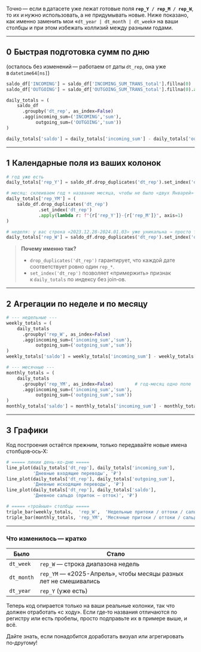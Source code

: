 Точно — если в датасете уже лежат готовые поля **`rep_Y / rep_M / rep_W`**, то их и нужно использовать, а не придумывать новые. Ниже показано, как именно заменить мои «`dt_year | dt_month | dt_week`» на ваши столбцы и при этом избежать коллизий между разными годами.

---

## 0  Быстрая подготовка сумм по дню  
(осталось без изменений — работаем от даты `dt_rep`, она уже в `datetime64[ns]`)

```python
saldo_df['INCOMING'] = saldo_df['INCOMING_SUM_TRANS_total'].fillna(0)
saldo_df['OUTGOING'] = saldo_df['OUTGOING_SUM_TRANS_total'].fillna(0).abs()

daily_totals = (
    saldo_df
      .groupby('dt_rep', as_index=False)
      .agg(incoming_sum=('INCOMING','sum'),
           outgoing_sum=('OUTGOING','sum'))
)

daily_totals['saldo'] = daily_totals['incoming_sum'] - daily_totals['outgoing_sum']
```

---

## 1  Календарные поля из **ваших** колонок  

```python
# год уже есть
daily_totals['rep_Y'] = saldo_df.drop_duplicates('dt_rep').set_index('dt_rep')['rep_Y']

# месяц: склеиваем год + название месяца, чтобы не было «двух Январей»
daily_totals['rep_YM'] = (
    saldo_df.drop_duplicates('dt_rep')
            .set_index('dt_rep')
            .apply(lambda r: f"{r['rep_Y']}-{r['rep_M']}", axis=1)
)

# неделя: у вас строка «2023.12.28-2024.01.03» уже уникальна → просто тащим её
daily_totals['rep_W'] = saldo_df.drop_duplicates('dt_rep').set_index('dt_rep')['rep_W']
```

> **Почему именно так?**  
> * `drop_duplicates('dt_rep')` гарантирует, что каждой дате соответствует ровно один `rep_*`.  
> * `set_index('dt_rep')` позволяет «примержить» признак к `daily_totals` по индексу без join‑ов.

---

## 2  Агрегации по неделе и по месяцу  

```python
# --- недельные ---
weekly_totals = (
    daily_totals
      .groupby('rep_W', as_index=False)
      .agg(incoming_sum=('incoming_sum','sum'),
           outgoing_sum=('outgoing_sum','sum'))
)
weekly_totals['saldo'] = weekly_totals['incoming_sum'] - weekly_totals['outgoing_sum']

# --- месячные ---
monthly_totals = (
    daily_totals
      .groupby('rep_YM', as_index=False)        # год‑месяц одно поле
      .agg(incoming_sum=('incoming_sum','sum'),
           outgoing_sum=('outgoing_sum','sum'))
)
monthly_totals['saldo'] = monthly_totals['incoming_sum'] - monthly_totals['outgoing_sum']
```

---

## 3  Графики  

Код построения остаётся прежним, только передавайте новые имена столбцов‑ось‑X:

```python
# ===== линии день‑ко‑дню =====
line_plot(daily_totals['dt_rep'], daily_totals['incoming_sum'],
          'Дневные входящие переводы', '₽')
line_plot(daily_totals['dt_rep'], daily_totals['outgoing_sum'],
          'Дневные исходящие переводы', '₽')
line_plot(daily_totals['dt_rep'], daily_totals['saldo'],
          'Дневное сальдо (приток – отток)', '₽')

# ===== «тройные» столбцы =====
triple_bar(weekly_totals,  'rep_W',  'Недельные притоки / оттоки / сальдо')
triple_bar(monthly_totals, 'rep_YM', 'Месячные притоки / оттоки / сальдо')
```

---

### Что изменилось — кратко

| Было | Стало |
|------|-------|
| `dt_week` | `rep_W` — строка диапазона недель |
| `dt_month` | `rep_YM` — «2025-Апрель», чтобы месяцы разных лет не смешивались |
| `dt_year` | `rep_Y` (уже есть) |

Теперь код опирается только на ваши реальные колонки, так что должен отработать «с ходу». Если где‑то названия отличаются по регистру или есть пробелы, просто подправьте их в примере выше, и всё.  

Дайте знать, если понадобится доработать визуал или агрегировать по‑другому!
